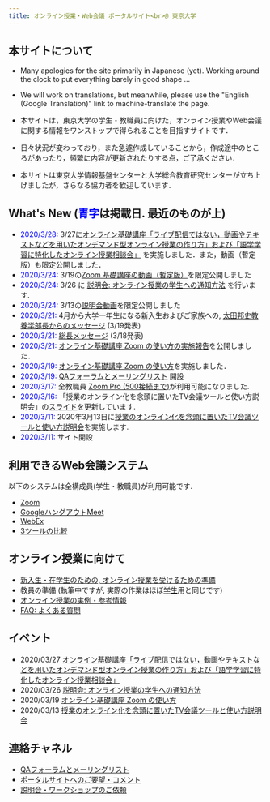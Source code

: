 ```yaml
---
title: オンライン授業・Web会議 ポータルサイト<br>@ 東京大学
---
```


本サイトについて
---------------------------

* Many apologies for the site primarily in Japanese (yet).  Working around the clock to put everything barely in good shape ...
* We will work on translations, but meanwhile, please use the "English (Google Translation)" link to machine-translate the page.

* 本サイトは，東京大学の学生・教職員に向けた，オンライン授業やWeb会議に関する情報をワンストップで得られることを目指すサイトです．  
* 日々状況が変わっており，また急遽作成していることから，作成途中のところがあったり，頻繁に内容が更新されたりする点，ご了承ください．
* 本サイトは東京大学情報基盤センターと大学総合教育研究センターが立ち上げましたが，さらなる協力者を歓迎しています．

What's New (<span style="color:blue;">青字</span>は掲載日. 最近のものが上)
---------------------------

 * <span style="color:blue;">2020/3/28:</span> 3/27に[オンライン基礎講座「ライブ配信ではない，動画やテキストなどを用いたオンデマンド型オンライン授業の作り方」および「語学学習に特化したオンライン授業相談会」](events/2020-03-27/) を実施しました．また，動画（暫定版）も限定公開しました．  
 * <span style="color:blue;">2020/3/24:</span> 3/19の<a href="https://utelecon.github.io/events/2020-03-19/" target="_blank">Zoom 基礎講座の動画（暫定版）</a>を限定公開しました
 * <span style="color:blue;">2020/3/24:</span> 3/26 に [説明会: オンライン授業の学生への通知方法](events/2020-03-26/) を行います.
 * <span style="color:blue;">2020/3/24:</span> 3/13の<a href="https://utelecon.github.io/events/2020-03-13/" target="_blank">説明会動画</a>を限定公開しました
 * <span style="color:blue;">2020/3/21:</span> 4月から大学一年生になる新入生およびご家族への, <a href="http://www.c.u-tokyo.ac.jp/zenki/newstudentsandfamilies.pdf" target="_blank">太田邦史教養学部長からのメッセージ</a> (3/19発表)
 * <span style="color:blue;">2020/3/21:</span> <a href="https://www.u-tokyo.ac.jp/ja/about/president/COVID-19-message.html" target="_blank">総長メッセージ</a> (3/18発表)
 * <span style="color:blue;">2020/3/21:</span> [オンライン基礎講座 Zoom の使い方の実施報告](events/2020-03-19/report)を公開しました．  
 * <span style="color:blue;">2020/3/19:</span> [オンライン基礎講座 Zoom の使い方](events/2020-03-19/)を実施しました．  
 * <span style="color:blue;">2020/3/19:</span> [QAフォーラムとメーリングリスト](forums/) 開設
 * <span style="color:blue;">2020/3/17:</span> 全教職員 <a href="zoom/">Zoom Pro (500接続まで)</a>が利用可能になりました.
 * <span style="color:blue;">2020/3/16:</span> 「授業のオンライン化を念頭に置いたTV会議ツールと使い方説明会」の<a href="events/2020-03-13/online_lecture.pdf">スライド</a>を更新しています.
 * <span style="color:blue;">2020/3/11:</span> 2020年3月13日に[授業のオンライン化を念頭に置いたTV会議ツールと使い方説明会](events/2020-03-13)を実施します.
 * <span style="color:blue;">2020/3/11:</span> サイト開設

利用できるWeb会議システム
---------------------------

以下のシステムは全構成員(学生・教職員)が利用可能です.  

* <a href="zoom/">Zoom</a>
* <a href="google_hangouts_meet/">GoogleハングアウトMeet</a>
* <a href="webex/">WebEx</a>
* <a href="compare">3ツールの比較</a>

オンライン授業に向けて
---------------------------

* [新入生・在学生のための, オンライン授業を受けるための準備](oc)
* 教員の準備 (執筆中ですが, 実際の作業はほぼ[学生](oc)用と同じです)
* [オンライン授業の実例・参考情報](resources/)  
* [FAQ: よくある質問](resources/faq)


イベント
---------------------------

* 2020/03/27 [オンライン基礎講座「ライブ配信ではない，動画やテキストなどを用いたオンデマンド型オンライン授業の作り方」および「語学学習に特化したオンライン授業相談会」](events/2020-03-27/)  
* 2020/03/26 [説明会: オンライン授業の学生への通知方法](events/2020-03-26/)  
* 2020/03/19 [オンライン基礎講座 Zoom の使い方](events/2020-03-19/)  
* 2020/03/13 [授業のオンライン化を念頭に置いたTV会議ツールと使い方説明会](events/2020-03-13/)


連絡チャネル
---------------------------

* [QAフォーラムとメーリングリスト](forums/)
* <a href="https://forms.gle/hsyvqzsYpCCvEQRo9" target="_blank">ポータルサイトへのご要望・コメント</a>  
* <a href="https://forms.gle/RYv5oFBn8cvYrgBF7" target="_blank">説明会・ワークショップのご依頼</a> 



<!--
-->

<!--
* UTokyo Account: 様々なシステムの共通アカウント
* UTAS: シラバス登録, 履修登録
* ITC-LMS: 学習管理システム（教材の配布や出席管理）
  * <a href="lms_students/">学生向け</a>
  * <a href="lms_teachers/">教員向け</a>
* G Suite for Education (ECCSクラウドメール): Google の各種サービス利用可
* Office 365: Word，Excel，PowerPointなど利用可  
 [上記5つのシステムの説明と関係性](systems_for_online_teaching)

オンライン授業・Web会議の手引
---------------------------

* [新入生](oc)向け
* [在学生](oc)向け
* [教員](staffs)向け
* [職員](staffs)向け


様々なオンライン授業の形式とそのための手引
---------------------------

* ライブ双方向形式
* ライブ配信(Webinar)形式
* 録画配信形式
 * TV会議を録画配信
 * パワーポイント＋ナレーションの録画配信

-->

<!--
オンライン授業に備えて
---------------------------

 * <span style="font-size:1.5rem">[新入生用情報](oc)</span>
 * <span style="font-size:1.5rem">[教員用情報](for_staffs_setup)</span>

* ITC-LMS: 東京大学の学習管理システム（教材の配布や出席管理などが可能）
  * <a href="lms_students/">学生向け</a>
  * <a href="lms_teachers/">教員向け</a>
* <a href="browse_samples">オンライン授業の実際</a>
* 多人数会議運営上のtips
  * 全ミュート
* 動画配信授業(録画形式)
  * TV会議を録画
  * パワーポイント講義を録画
 -->

